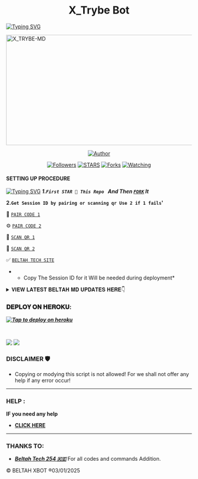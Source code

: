 <h1 align="center">X_Trybe Bot</h1>
<p align="center">  

<a href="https://git.io/typing-svg"><img src="https://readme-typing-svg.demolab.com?font=Black+Ops+One&size=50&pause=1000&color=1BAFBAFF&center=true&width=910&height=100&lines=THIS IS +BELTAH MD;MULTI+DEVICE+WHATSAPP+BOT;CREATED+BY+BELTAH+TECH in co with X_Trybe;RELEASED+03.01.2025" alt="Typing SVG" /></a>
  
  </p>
    <img alt="X_TRYBE-MD" width="700" height="300" src="https://telegra.ph/file/dcce2ddee6cc7597c859a.jpg">
<p align="center">
<p align="center">
<a href="https://github.com/Beltah254/X-BOT "><img title="Author" src="https://img.shields.io/badge/SCENE-MRM-black?style=for-the-badge&logo=github"></a>
<p/>
<p align="center">
<a href="https://github.com/Beltahtech?tab=followers"><img title="Followers" src="https://img.shields.io/github/followers/Beltahtech?label=Followers&style=social"></a>
<a href="https://github.com/Beltah254/X-BOT/stargazers/"><img title="STARS" src="https://img.shields.io/github/stars/Beltah254/x-BOT?&style=social"></a>
<a href="https://github.com/Beltah254/X-BOT 
  /network/members"><img title="Forks" src="https://img.shields.io/github/forks/Beltah254/X-BOT?style=social"></a>
<a href="https://github.com/Huaweike/AUTOMATIC-BOT/watchers"><img title="Watching" src="https://img.shields.io/github/watchers/Huaweike/AUTOMATIC-BOT?label=Watching&style=social"></a>
  

#### SETTING UP PROCEDURE
<a href="https://git.io/typing-svg"><img src="https://readme-typing-svg.demolab.com?font=Black+Ops+One&size=50&pause=1000&color=red&center=true&width=890&height=80&lines=FORKING+THIS+REPO+IS+A+MUST" alt="Typing SVG" /></a>
***1.`First STAR 🌟 This Repo ` And Then [`FORK`](https://github.com/BELTAH254/X-BOT/fork) It***

**2.`Get Session ID by pairing or scanning qr Use 2 if 1 fails`'**

🗿 [`PAIR CODE 1`](https://bel-tah-md-codes.onrender.com/pair) 

⚙️ [`PAIR CODE 2`](https://beltah-md-sessions.onrender.com/pair) 

👻 [`SCAN QR 1`](https://bel-tah-md-codes.onrender.com/qr)

🚦 [`SCAN QR 2`](https://beltah-md-sessions.onrender.com/qr)

✅ [`BELTAH TECH SITE`](https://beltah-md-sessions.onrender.com/)

* - Copy The Session ID for it Will be needed during deployment*

<details>
<summary>𝐕𝐈𝐄𝐖 𝐋𝐀𝐓𝐄𝐒𝐓 𝐁𝐄𝐋𝐓𝐀𝐇 𝐌𝐃 𝐔𝐏𝐃𝐀𝐓𝐄𝐒 𝐇𝐄𝐑𝐄👇</summary>
  

-| Commands Name               |Yes  |
-| ----------------------------| ----|
-| •AUTO REACT MESSAGE ADDED   | ✅  |
-| •AUTO REPLY MESSAGE ADDED   | ✅  |
-| •AUTO REACT STATUS ADDED    | ✅  |
-| •AUTO READ MESSAGE ADDED    | ✅  |
-| •AUTO REJECT CALL ADDED     | ✅  |
-| •AUDIO REPLY ADDED          | ✅  |
-| •AUTO SAVE CONTACTS ADDED   | ✅  |
-| •FUN CMD HACK ADDED         | ✅  |
-| •GPT ADDED                  | ✅  |

</details>

###  𝐃𝐄𝐏𝐋𝐎𝐘 𝐎𝐍 𝐇𝐄𝐑𝐎𝐊𝐔:


 ***[![Tap to deploy on heroku](https://www.herokucdn.com/deploy/button.svg)](https://x-bot-fork-cheacker.vercel.app/)***

<br>

<a><img src='https://i.imgur.com/LyHic3i.gif'/></a>
<a><img src='https://i.imgur.com/LyHic3i.gif'/></a>
 


### DISCLAIMER 🛡 
- Copying or modying this script is not
allowed! For we shall not offer any help if any error occur!

***
### HELP :
**IF you need any help**
- [**CLICK HERE**](https:wa.me/254114141192)


***
### THANKS TO:
- [***Beltah Tech 254 🇰🇪***](https://github.com/Beltahtech) For all codes and commands Addition.


© BELTAH XBOT ®03/01/2025
